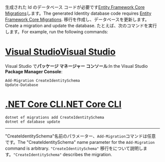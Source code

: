 <span data-ttu-id="91154-101">生成された Id のデータベース コードが必要です[Entity Framework Core Migrations](/ef/core/managing-schemas/migrations/)します。</span><span class="sxs-lookup"><span data-stu-id="91154-101">The generated Identity database code requires [Entity Framework Core Migrations](/ef/core/managing-schemas/migrations/).</span></span> <span data-ttu-id="91154-102">移行を作成し、データベースを更新します。</span><span class="sxs-lookup"><span data-stu-id="91154-102">Create a migration and update the database.</span></span> <span data-ttu-id="91154-103">たとえば、次のコマンドを実行します。</span><span class="sxs-lookup"><span data-stu-id="91154-103">For example, run the following commands:</span></span>

# <a name="visual-studiotabvisual-studio"></a>[<span data-ttu-id="91154-104">Visual Studio</span><span class="sxs-lookup"><span data-stu-id="91154-104">Visual Studio</span></span>](#tab/visual-studio)

<span data-ttu-id="91154-105">Visual Studio で**パッケージ マネージャー コンソール**:</span><span class="sxs-lookup"><span data-stu-id="91154-105">In the Visual Studio **Package Manager Console**:</span></span>

```PMC
Add-Migration CreateIdentitySchema
Update-Database
```

# <a name="net-core-clitabnetcore-cli"></a>[<span data-ttu-id="91154-106">.NET Core CLI</span><span class="sxs-lookup"><span data-stu-id="91154-106">.NET Core CLI</span></span>](#tab/netcore-cli)

```cli
dotnet ef migrations add CreateIdentitySchema
dotnet ef database update
```

---

<span data-ttu-id="91154-107">"CreateIdentitySchema"名前のパラメーター、`Add-Migration`コマンドは任意です。</span><span class="sxs-lookup"><span data-stu-id="91154-107">The "CreateIdentitySchema" name parameter for the `Add-Migration` command is arbitrary.</span></span> <span data-ttu-id="91154-108">`"CreateIdentitySchema"` 移行をについて説明します。</span><span class="sxs-lookup"><span data-stu-id="91154-108">`"CreateIdentitySchema"` describes the migration.</span></span>
